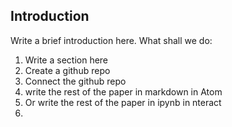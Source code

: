 ## Introduction

Write a  brief introduction here. What shall we do:

1. Write a section here
2. Create a github repo
3. Connect the github repo
4. write the rest of the paper in markdown in Atom
5. Or write the rest of the paper in ipynb in nteract
6. 
